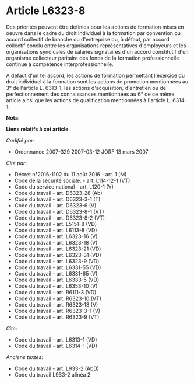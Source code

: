 # Article L6323-8

Des priorités peuvent être définies pour les actions de formation mises en oeuvre dans le cadre du droit individuel à la
formation par convention ou accord collectif de branche ou d'entreprise ou, à défaut, par accord collectif conclu entre les
organisations représentatives d'employeurs et les organisations syndicales de salariés signataires d'un accord constitutif
d'un organisme collecteur paritaire des fonds de la formation professionnelle continue à compétence interprofessionnelle.

A défaut d'un tel accord, les actions de formation permettant l'exercice du droit individuel à la formation sont les actions
de promotion mentionnées au 3° de l'article L. 6313-1, les actions d'acquisition, d'entretien ou de perfectionnement des
connaissances mentionnées au 6° de ce même article ainsi que les actions de qualification mentionnées à l'article L. 6314-1.

**Nota:**



**Liens relatifs à cet article**

_Codifié par_:

  - Ordonnance 2007-329 2007-03-12 JORF 13 mars 2007

_Cité par_:

  - Décret n°2016-1102 du 11 août 2016 - art. 1 (M)
  - Code de la sécurité sociale. - art. L114-12-1 (VT)
  - Code du service national - art. L120-1 (V)
  - Code du travail - art. D6323-28 (Ab)
  - Code du travail - art. D6323-3-1 (T)
  - Code du travail - art. D6323-6 (V)
  - Code du travail - art. D6323-8-1 (VT)
  - Code du travail - art. D6323-8-2 (VT)
  - Code du travail - art. L5151-8 (VD)
  - Code du travail - art. L6113-8 (VD)
  - Code du travail - art. L6323-16 (V)
  - Code du travail - art. L6323-18 (V)
  - Code du travail - art. L6323-21 (VD)
  - Code du travail - art. L6323-31 (VD)
  - Code du travail - art. L6323-9 (VD)
  - Code du travail - art. L6331-55 (VD)
  - Code du travail - art. L6331-65 (V)
  - Code du travail - art. L6333-5 (VD)
  - Code du travail - art. L6353-10 (V)
  - Code du travail - art. R6111-3 (VD)
  - Code du travail - art. R6323-10 (VT)
  - Code du travail - art. R6323-13 (V)
  - Code du travail - art. R6323-3-1 (V)
  - Code du travail - art. R6323-9 (VT)

_Cite_:

  - Code du travail - art. L6313-1 (VD)
  - Code du travail - art. L6314-1 (VD)

_Anciens textes_:

  - Code du travail - art. L933-2 (AbD)
  - Code du travail L933-2 alinéa 2
